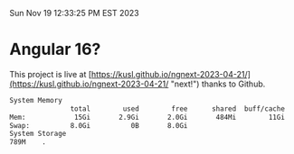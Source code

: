 Sun Nov 19 12:33:25 PM EST 2023

# Angular 16?


This project is live at [https://kusl.github.io/ngnext-2023-04-21/](https://kusl.github.io/ngnext-2023-04-21/ "next!") thanks to Github.

```bash
System Memory
               total        used        free      shared  buff/cache   available
Mem:            15Gi       2.9Gi       2.0Gi       484Mi        11Gi        12Gi
Swap:          8.0Gi          0B       8.0Gi
System Storage
789M	.
```
```bash

